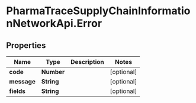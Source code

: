 # PharmaTraceSupplyChainInformationNetworkApi.Error

## Properties
Name | Type | Description | Notes
------------ | ------------- | ------------- | -------------
**code** | **Number** |  | [optional] 
**message** | **String** |  | [optional] 
**fields** | **String** |  | [optional] 


